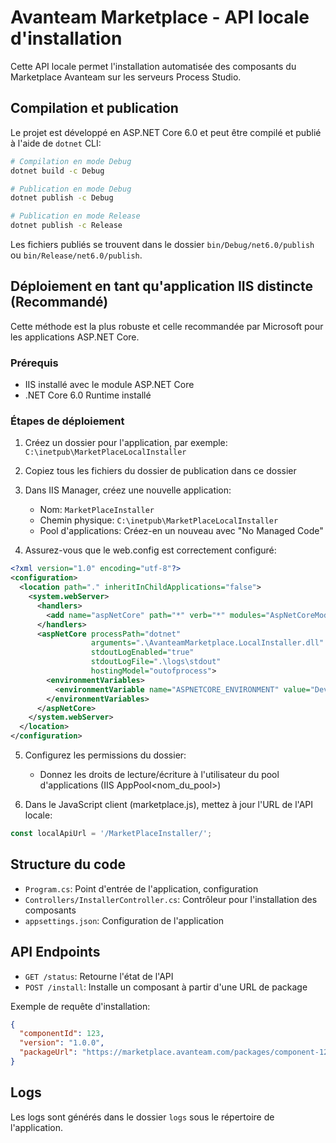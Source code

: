 # Avanteam Marketplace - API locale d'installation

Cette API locale permet l'installation automatisée des composants du Marketplace Avanteam sur les serveurs Process Studio.

## Compilation et publication

Le projet est développé en ASP.NET Core 6.0 et peut être compilé et publié à l'aide de `dotnet` CLI:

```bash
# Compilation en mode Debug
dotnet build -c Debug

# Publication en mode Debug
dotnet publish -c Debug

# Publication en mode Release
dotnet publish -c Release
```

Les fichiers publiés se trouvent dans le dossier `bin/Debug/net6.0/publish` ou `bin/Release/net6.0/publish`.

## Déploiement en tant qu'application IIS distincte (Recommandé)

Cette méthode est la plus robuste et celle recommandée par Microsoft pour les applications ASP.NET Core.

### Prérequis
- IIS installé avec le module ASP.NET Core
- .NET Core 6.0 Runtime installé

### Étapes de déploiement
1. Créez un dossier pour l'application, par exemple: `C:\inetpub\MarketPlaceLocalInstaller`
2. Copiez tous les fichiers du dossier de publication dans ce dossier
3. Dans IIS Manager, créez une nouvelle application:
   - Nom: `MarketPlaceInstaller`
   - Chemin physique: `C:\inetpub\MarketPlaceLocalInstaller`
   - Pool d'applications: Créez-en un nouveau avec "No Managed Code"

4. Assurez-vous que le web.config est correctement configuré:
```xml
<?xml version="1.0" encoding="utf-8"?>
<configuration>
  <location path="." inheritInChildApplications="false">
    <system.webServer>
      <handlers>
        <add name="aspNetCore" path="*" verb="*" modules="AspNetCoreModuleV2" resourceType="Unspecified" />
      </handlers>
      <aspNetCore processPath="dotnet" 
                  arguments=".\AvanteamMarketplace.LocalInstaller.dll" 
                  stdoutLogEnabled="true" 
                  stdoutLogFile=".\logs\stdout" 
                  hostingModel="outofprocess">
        <environmentVariables>
          <environmentVariable name="ASPNETCORE_ENVIRONMENT" value="Development" />
        </environmentVariables>
      </aspNetCore>
    </system.webServer>
  </location>
</configuration>
```

5. Configurez les permissions du dossier:
   - Donnez les droits de lecture/écriture à l'utilisateur du pool d'applications (IIS AppPool\<nom_du_pool>)

6. Dans le JavaScript client (marketplace.js), mettez à jour l'URL de l'API locale:
```javascript
const localApiUrl = '/MarketPlaceInstaller/';
```

## Structure du code

- `Program.cs`: Point d'entrée de l'application, configuration
- `Controllers/InstallerController.cs`: Contrôleur pour l'installation des composants
- `appsettings.json`: Configuration de l'application

## API Endpoints

- `GET /status`: Retourne l'état de l'API
- `POST /install`: Installe un composant à partir d'une URL de package

Exemple de requête d'installation:
```json
{
  "componentId": 123,
  "version": "1.0.0",
  "packageUrl": "https://marketplace.avanteam.com/packages/component-123-1.0.0.zip"
}
```

## Logs

Les logs sont générés dans le dossier `logs` sous le répertoire de l'application.